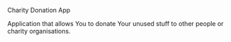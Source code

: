 Charity Donation App

Application that allows You to donate Your unused stuff to other people or charity organisations.
